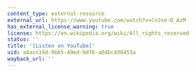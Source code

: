 ```yaml
---
content_type: external-resource
external_url: https://www.youtube.com/watch?v=CnJse-D_AzM
has_external_license_warning: true
license: https://en.wikipedia.org/wiki/All_rights_reserved
status: ''
title: '[Listen on YouTube]'
uid: a8acc19d-9bb5-49ed-9df6-a0dbc430453a
wayback_url: ''
---
```

